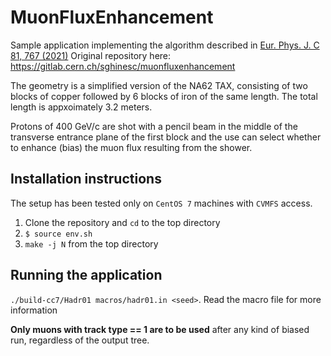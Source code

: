 # MuonFluxEnhancement

Sample application implementing the algorithm described in [Eur. Phys. J. C 81, 767 (2021)](https://doi.org/10.1140/epjc/s10052-021-09541-7)
Original repository here: https://gitlab.cern.ch/sghinesc/muonfluxenhancement

The geometry is a simplified version of the NA62 TAX, consisting of two blocks of copper followed by 6 blocks of iron of the same length. The total length is appxoimately 3.2 meters.

Protons of 400 GeV/c are shot with a pencil beam in the middle of the transverse entrance plane of the first block and the use can select whether to enhance (bias) the muon flux resulting from the shower.

## Installation instructions
The setup has been tested only on `CentOS 7` machines with `CVMFS` access.

1. Clone the repository and `cd` to the top directory
2. `$ source env.sh`
3. `make -j N` from the top directory


## Running the application
`./build-cc7/Hadr01 macros/hadr01.in <seed>`. Read the macro file for more information 

**Only muons with track type == 1 are to be used** after any kind of biased run, regardless of the output tree.
